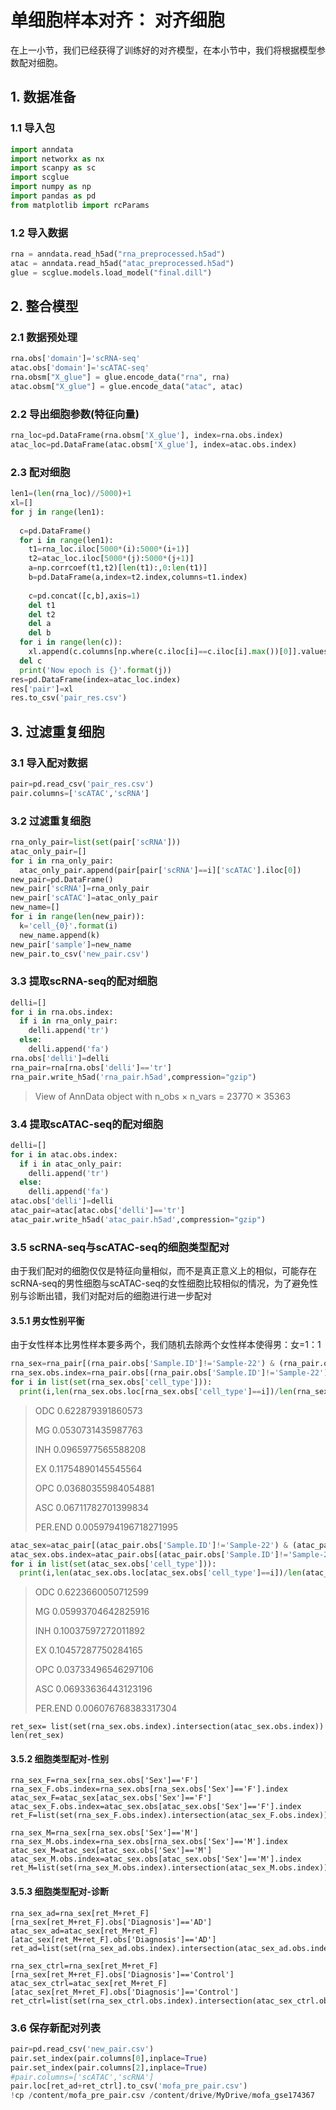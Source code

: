 # 单细胞样本对齐： 对齐细胞

在上一小节，我们已经获得了训练好的对齐模型，在本小节中，我们将根据模型参数配对细胞。

## 1. 数据准备

### 1.1 导入包

```python
import anndata
import networkx as nx
import scanpy as sc
import scglue
import numpy as np
import pandas as pd
from matplotlib import rcParams
```

### 1.2 导入数据

```python
rna = anndata.read_h5ad("rna_preprocessed.h5ad")
atac = anndata.read_h5ad("atac_preprocessed.h5ad")
glue = scglue.models.load_model("final.dill")
```

## 2. 整合模型

### 2.1 数据预处理

```python
rna.obs['domain']='scRNA-seq'
atac.obs['domain']='scATAC-seq'
rna.obsm["X_glue"] = glue.encode_data("rna", rna)
atac.obsm["X_glue"] = glue.encode_data("atac", atac)
```

### 2.2 导出细胞参数(特征向量)

```python
rna_loc=pd.DataFrame(rna.obsm['X_glue'], index=rna.obs.index)
atac_loc=pd.DataFrame(atac.obsm['X_glue'], index=atac.obs.index)
```

### 2.3 配对细胞

```python
len1=(len(rna_loc)//5000)+1
xl=[]
for j in range(len1):
  
  c=pd.DataFrame()
  for i in range(len1):
    t1=rna_loc.iloc[5000*(i):5000*(i+1)]
    t2=atac_loc.iloc[5000*(j):5000*(j+1)]
    a=np.corrcoef(t1,t2)[len(t1):,0:len(t1)]
    b=pd.DataFrame(a,index=t2.index,columns=t1.index)  
    
    c=pd.concat([c,b],axis=1)
    del t1
    del t2
    del a
    del b
  for i in range(len(c)):
    xl.append(c.columns[np.where(c.iloc[i]==c.iloc[i].max())[0]].values[0])
  del c
  print('Now epoch is {}'.format(j)) 
res=pd.DataFrame(index=atac_loc.index)
res['pair']=xl
res.to_csv('pair_res.csv')
```

## 3. 过滤重复细胞

### 3.1 导入配对数据

```python
pair=pd.read_csv('pair_res.csv')
pair.columns=['scATAC','scRNA']
```

### 3.2 过滤重复细胞

```python
rna_only_pair=list(set(pair['scRNA']))
atac_only_pair=[]
for i in rna_only_pair:
  atac_only_pair.append(pair[pair['scRNA']==i]['scATAC'].iloc[0])
new_pair=pd.DataFrame()
new_pair['scRNA']=rna_only_pair
new_pair['scATAC']=atac_only_pair
new_name=[]
for i in range(len(new_pair)):
  k='cell_{0}'.format(i)
  new_name.append(k)
new_pair['sample']=new_name
new_pair.to_csv('new_pair.csv')
```

### 3.3 提取scRNA-seq的配对细胞

```python
delli=[]
for i in rna.obs.index:
  if i in rna_only_pair:
    delli.append('tr')
  else:
    delli.append('fa')
rna.obs['delli']=delli
rna_pair=rna[rna.obs['delli']=='tr']
rna_pair.write_h5ad('rna_pair.h5ad',compression="gzip")
```

> View of AnnData object with n_obs × n_vars = 23770 × 35363   

### 3.4 提取scATAC-seq的配对细胞

```python
delli=[]
for i in atac.obs.index:
  if i in atac_only_pair:
    delli.append('tr')
  else:
    delli.append('fa')
atac.obs['delli']=delli
atac_pair=atac[atac.obs['delli']=='tr']
atac_pair.write_h5ad('atac_pair.h5ad',compression="gzip")
```

### 3.5 scRNA-seq与scATAC-seq的细胞类型配对

由于我们配对的细胞仅仅是特征向量相似，而不是真正意义上的相似，可能存在scRNA-seq的男性细胞与scATAC-seq的女性细胞比较相似的情况，为了避免性别与诊断出错，我们对配对后的细胞进行进一步配对

#### 3.5.1 男女性别平衡

由于女性样本比男性样本要多两个，我们随机去除两个女性样本使得男：女=1：1

```python
rna_sex=rna_pair[(rna_pair.obs['Sample.ID']!='Sample-22') & (rna_pair.obs['Sample.ID']!='Sample-27')]
rna_sex.obs.index=rna_pair.obs[(rna_pair.obs['Sample.ID']!='Sample-22') & (rna_pair.obs['Sample.ID']!='Sample-27')].index.values
for i in list(set(rna_sex.obs['cell_type'])):
  print(i,len(rna_sex.obs.loc[rna_sex.obs['cell_type']==i])/len(rna_sex.obs))
```

> ODC 0.622879391860573 
>
> MG 0.0530731435987763 
>
> INH 0.0965977565588208 
>
> EX 0.11754890145545564 
>
> OPC 0.03680355984054881 
>
> ASC 0.06711782701399834 
>
> PER.END 0.0059794196718271995

```python
atac_sex=atac_pair[(atac_pair.obs['Sample.ID']!='Sample-22') & (atac_pair.obs['Sample.ID']!='Sample-27')]
atac_sex.obs.index=atac_pair.obs[(atac_pair.obs['Sample.ID']!='Sample-22') & (atac_pair.obs['Sample.ID']!='Sample-27')].index
for i in list(set(atac_sex.obs['cell_type'])):
  print(i,len(atac_sex.obs.loc[atac_sex.obs['cell_type']==i])/len(atac_sex.obs))
```

> ODC 0.6223660050712599 
>
> MG 0.05993704642825916 
>
> INH 0.10037597272011892 
>
> EX 0.10457287750284165 
>
> OPC 0.03733496546297106 
>
> ASC 0.06933636443123196 
>
> PER.END 0.006076768383317304

```
ret_sex= list(set(rna_sex.obs.index).intersection(atac_sex.obs.index))
len(ret_sex)
```

#### 3.5.2 细胞类型配对-性别

```
rna_sex_F=rna_sex[rna_sex.obs['Sex']=='F']
rna_sex_F.obs.index=rna_sex.obs[rna_sex.obs['Sex']=='F'].index
atac_sex_F=atac_sex[atac_sex.obs['Sex']=='F']
atac_sex_F.obs.index=atac_sex.obs[atac_sex.obs['Sex']=='F'].index
ret_F=list(set(rna_sex_F.obs.index).intersection(atac_sex_F.obs.index))

rna_sex_M=rna_sex[rna_sex.obs['Sex']=='M']
rna_sex_M.obs.index=rna_sex.obs[rna_sex.obs['Sex']=='M'].index
atac_sex_M=atac_sex[atac_sex.obs['Sex']=='M']
atac_sex_M.obs.index=atac_sex.obs[atac_sex.obs['Sex']=='M'].index
ret_M=list(set(rna_sex_M.obs.index).intersection(atac_sex_M.obs.index))

```

#### 3.5.3 细胞类型配对-诊断

```
rna_sex_ad=rna_sex[ret_M+ret_F][rna_sex[ret_M+ret_F].obs['Diagnosis']=='AD']
atac_sex_ad=atac_sex[ret_M+ret_F][atac_sex[ret_M+ret_F].obs['Diagnosis']=='AD']
ret_ad=list(set(rna_sex_ad.obs.index).intersection(atac_sex_ad.obs.index))

rna_sex_ctrl=rna_sex[ret_M+ret_F][rna_sex[ret_M+ret_F].obs['Diagnosis']=='Control']
atac_sex_ctrl=atac_sex[ret_M+ret_F][atac_sex[ret_M+ret_F].obs['Diagnosis']=='Control']
ret_ctrl=list(set(rna_sex_ctrl.obs.index).intersection(atac_sex_ctrl.obs.index))
```

### 3.6 保存新配对列表

```python
pair=pd.read_csv('new_pair.csv')
pair.set_index(pair.columns[0],inplace=True)
pair.set_index(pair.columns[2],inplace=True)
#pair.columns=['scATAC','scRNA']
pair.loc[ret_ad+ret_ctrl].to_csv('mofa_pre_pair.csv')
!cp /content/mofa_pre_pair.csv /content/drive/MyDrive/mofa_gse174367
```


